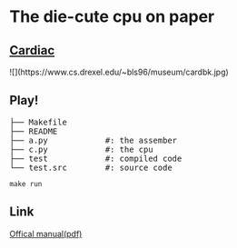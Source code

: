 # The die-cute cpu on paper

## [Cardiac](https://www.cs.drexel.edu/~bls96/museum/cardiac.html)

</hr>
![](https://www.cs.drexel.edu/~bls96/museum/cardbk.jpg)


## Play!

<pre>
├── Makefile
├── README
├── a.py            #: the assember
├── c.py            #: the cpu
├── test            #: compiled code 
└── test.src        #: source code
</pre>

    make run

## Link

[Offical manual(pdf)](http://kylem.net/hardware/cardiac/CARDIAC_manual.pdf)

